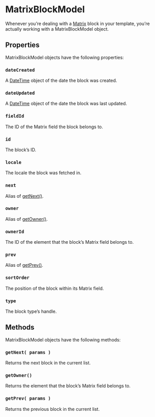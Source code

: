 # MatrixBlockModel

Whenever you’re dealing with a [Matrix](../matrix-fields.md) block in your template, you’re actually working with a MatrixBlockModel object.

## Properties

MatrixBlockModel objects have the following properties:

### `dateCreated`

A [DateTime](datetime.md) object of the date the block was created.

### `dateUpdated`

A [DateTime](datetime.md) object of the date the block was last updated.

### `fieldId`

The ID of the Matrix field the block belongs to.

### `id`

The block’s ID.

### `locale`

The locale the block was fetched in.

### `next`

Alias of [getNext()](#getnext).

### `owner`

Alias of [getOwner()](#getowner).

### `ownerId`

The ID of the element that the block’s Matrix field belongs to.

### `prev`

Alias of [getPrev()](#getprev).

### `sortOrder`

The position of the block within its Matrix field.

### `type`

The block type’s handle.


## Methods

MatrixBlockModel objects have the following methods:

### `getNext( params )`

Returns the next block in the current list.

### `getOwner()`

Returns the element that the block’s Matrix field belongs to.

### `getPrev( params )`

Returns the previous block in the current list.
